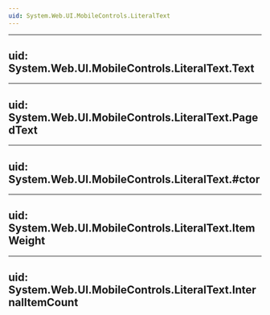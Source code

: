 ```yaml
---
uid: System.Web.UI.MobileControls.LiteralText
---
```


---
uid: System.Web.UI.MobileControls.LiteralText.Text
---

---
uid: System.Web.UI.MobileControls.LiteralText.PagedText
---

---
uid: System.Web.UI.MobileControls.LiteralText.#ctor
---

---
uid: System.Web.UI.MobileControls.LiteralText.ItemWeight
---

---
uid: System.Web.UI.MobileControls.LiteralText.InternalItemCount
---
